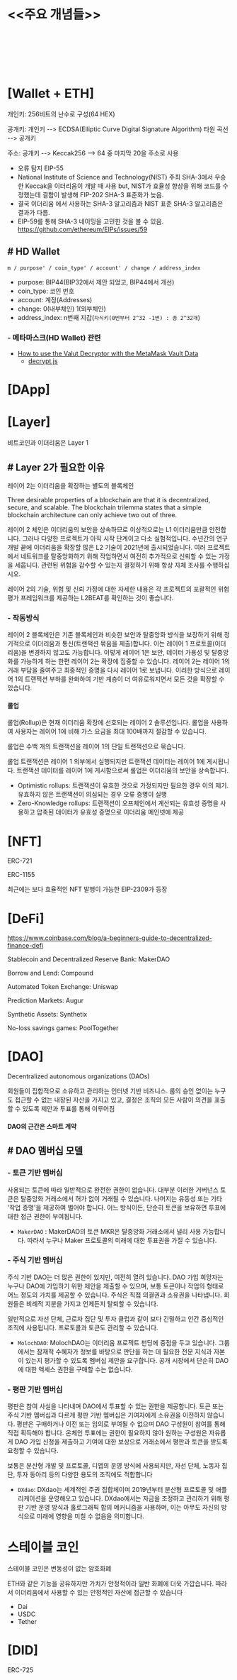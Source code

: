 # <<주요 개념들>>

<br><br><br><br><br>

# [Wallet + ETH]

개인키: 256비트의 난수로 구성(64 HEX)

공개키: 개인키 --> ECDSA(Elliptic Curve Digital Signature Algorithm) 타원 곡선 --> 공개키

주소: 공개키 --> Keccak256 --> 64 중 마지막 20을 주소로 사용
 - 오류 탐지 EIP-55
 - National Institute of Science and Technology(NIST) 주최 SHA-3에서 우승한 Keccak을 이더리움이 개발 때 사용 but, NIST가 효율성 향상을 위해 코드를 수정했는데 결함이 발생해 FIP-202 SHA-3 표준화가 늦음.
 - 결국 이더리움 에서 사용하는 SHA-3 알고리즘과 NIST 표준 SHA-3 알고리즘은 결과가 다름.
 - EIP-59를 통해 SHA-3 네이밍을 고민한 것을 볼 수 있음. https://github.com/ethereum/EIPs/issues/59

## # HD Wallet

```
m / purpose' / coin_type' / account' / change / address_index
```

 - purpose: BIP44(BIP32에서 제안 되었고, BIP44에서 개선)
 - coin_type: 코인 번호
 - account: 계정(Addresses)
 - change: 0(내부체인) 1(외부체인)
 - address_index: n번째 지갑(`자식키(0번부터 2^32 -1번) : 총 2^32개`)



### - 메타마스크(HD Wallet) 관련

 - [How to use the Valut Decryptor with the MetaMask Vault Data](https://metamask.zendesk.com/hc/en-us/articles/360018766351-How-to-use-the-Vault-Decryptor-with-the-MetaMask-Vault-Data)
    - [decrypt.js](https://github.com/nujabes403/metamaskVaultDecrypt/blob/418dcf103060cc0102c2d93e2d502c7caf7021ca/decrypt.js#L166)

# [DApp]

# [Layer]

비트코인과 이더리움은 Layer 1

## # Layer 2가 필요한 이유

레이어 2는 이더리움을 확장하는 별도의 블록체인

Three desirable properties of a blockchain are that it is decentralized, secure, and scalable. The blockchain trilemma states that a simple blockchain architecture can only achieve two out of three.

레이어 2 체인은 이더리움의 보안을 상속하므로 이상적으로는 L1 이더리움만큼 안전합니다. 그러나 다양한 프로젝트가 아직 시작 단계이고 다소 실험적입니다. 수년간의 연구 개발 끝에 이더리움을 확장할 많은 L2 기술이 2021년에 출시되었습니다. 여러 프로젝트에서 네트워크를 탈중앙화하기 위해 작업하면서 여전히 추가적으로 신뢰할 수 있는 가정을 세웁니다. 관련된 위험을 감수할 수 있는지 결정하기 위해 항상 자체 조사를 수행하십시오.

레이어 2의 기술, 위험 및 신뢰 가정에 대한 자세한 내용은 각 프로젝트의 포괄적인 위험 평가 프레임워크를 제공하는 L2BEAT를 확인하는 것이 좋습니다.

### - 작동방식

레이어 2 블록체인은 기존 블록체인과 비슷한 보안과 탈중앙화 방식을 보장하기 위해 정기적으로 이더리움과 통신(트랜잭션 묶음을 제출)합니다. 이는 레이어 1 프로토콜(이더리움)을 변경하지 않고도 가능합니다. 이렇게 레이어 1은 보안, 데이터 가용성 및 탈중앙화를 가능하게 하는 한편 레이어 2는 확장에 집중할 수 있습니다. 레이어 2는 레이어 1의 거래 부담을 줄여주고 최종적인 증명을 다시 레이어 1로 보냅니다. 이러한 방식으로 레이어 1의 트랜잭션 부하를 완화하여 기반 계층이 더 여유로워지면서 모든 것을 확장할 수 있습니다.

#### 롤업

롤업(Rollup)은 현재 이더리움 확장에 선호되는 레이어 2 솔루션입니다. 롤업을 사용하여 사용자는 레이어 1에 비해 가스 요금을 최대 100배까지 절감할 수 있습니다.

롤업은 수백 개의 트랜잭션을 레이어 1의 단일 트랜잭션으로 묶습니다.

롤업 트랜잭션은 레이어 1 외부에서 실행되지만 트랜잭션 데이터는 레이어 1에 게시됩니다. 트랜잭션 데이터를 레이어 1에 게시함으로써 롤업은 이더리움의 보안을 상속합니다.

 - Optimistic rollups: 트랜잭션이 유효한 것으로 가정되지만 필요한 경우 이의 제기. 유효하지 않은 트랜잭션이 의심되는 경우 오류 증명이 실행
 - Zero-Knowledge rollups: 트랜잭션이 오프체인에서 계산되는 유효성 증명을 사용하고 압축된 데이터가 유효성 증명으로 이더리움 메인넷에 제공

# [NFT]

ERC-721

ERC-1155

최근에는 보다 효율적인 NFT 발행이 가능한 EIP-2309가 등장


# [DeFi]

https://www.coinbase.com/blog/a-beginners-guide-to-decentralized-finance-defi

Stablecoin and Decentralized Reserve Bank: MakerDAO

Borrow and Lend: Compound

Automated Token Exchange: Uniswap

Prediction Markets: Augur

Synthetic Assets: Synthetix

No-loss savings games: PoolTogether

# [DAO]

Decentralized autonomous organizations (DAOs)

회원들이 집합적으로 소유하고 관리하는 인터넷 기반 비즈니스. 룹의 승인 없이는 누구도 접근할 수 없는 내장된 자산을 가지고 있고, 결정은 조직의 모든 사람이 의견을 표출할 수 있도록 제안과 투표를 통해 이루어짐

#### DAO의 근간은 스마트 계약

## # DAO 멤버십 모델

### - 토큰 기반 멤버십

사용되는 토큰에 따라 일반적으로 완전한 권한이 없습니다. 대부분 이러한 거버넌스 토큰은 탈중앙화 거래소에서 허가 없이 거래될 수 있습니다. 나머지는 유동성 또는 기타 '작업 증명'을 제공하여 벌어야 합니다. 어느 방식이든, 단순히 토큰을 보유하면 투표에 대한 접근 권한이 부여됩니다.

 - `MakerDAO` : MakerDAO의 토큰 MKR은 탈중앙화 거래소에서 널리 사용 가능합니다. 따라서 누구나 Maker 프로토콜의 미래에 대한 투표권을 가질 수 있습니다.

### - 주식 기반 멤버십

주식 기반 DAO는 더 많은 권한이 있지만, 여전히 열려 있습니다. DAO 가입 희망자는 누구나 DAO에 가입하기 위한 제안을 제출할 수 있으며, 보통 토큰이나 작업의 형태로 어느 정도의 가치를 제공할 수 있습니다. 주식은 직접 의결권과 소유권을 나타냅니다. 회원들은 비례적 지분을 가지고 언제든지 탈퇴할 수 있습니다.

일반적으로 자선 단체, 근로자 집단 및 투자 클럽과 같이 보다 긴밀하고 인간 중심적인 조직에 사용됩니다. 프로토콜과 토큰도 관리할 수 있습니다.

 - `MolochDAO`: MolochDAO는 이더리움 프로젝트 펀딩에 중점을 두고 있습니다. 그룹에서는 잠재적 수혜자가 정보를 바탕으로 판단을 하는 데 필요한 전문 지식과 자본이 있는지 평가할 수 있도록 멤버십 제안을 요구합니다. 공개 시장에서 단순히 DAO에 대한 액세스 권한을 구매할 수는 없습니다.

 ### - 평판 기반 멤버십

평판은 참여 사실을 나타내며 DAO에서 투표할 수 있는 권한을 제공합니다. 토큰 또는 주식 기반 멤버십과 다르게 평판 기반 멤버십은 기여자에게 소유권을 이전하지 않습니다. 평판은 구매하거나 이전 또는 임의로 부여될 수 없으며 DAO 구성원이 참여를 통해 직접 획득해야 합니다. 온체인 투표에는 권한이 필요하지 않아 원하는 구성원은 자유롭게 DAO 가입 신청을 제출하고 기여에 대한 보상으로 거래소에서 평판과 토큰을 받도록 요청할 수 있습니다.

보통은 분산형 개발 및 프로토콜, 디앱의 운영 방식에 사용되지만, 자선 단체, 노동자 집단, 투자 동아리 등의 다양한 용도의 조직에도 적합합니다

 - `DXdao`: DXdao는 세계적인 주권 집합체이며 2019년부터 분산형 프로토콜 및 애플리케이션을 운영해오고 있습니다. DXdao에서는 자금을 조정하고 관리하기 위해 평판 기반 운영 방식과 홀로그래픽 합의 메커니즘을 사용하며, 이는 아무도 자신의 방식으로 미래에 영향을 미칠 수 없음을 의미합니다.

# 스테이블 코인

스테이블 코인은 변동성이 없는 암호화폐

 ETH와 같은 기능을 공유하지만 가치가 안정적이라 일반 화폐에 더욱 가깝습니다. 따라서 이더리움에서 사용할 수 있는 안정적인 자산에 접근할 수 있습니다

 - Dai
 - USDC
 - Tether

# [DID]

ERC-725